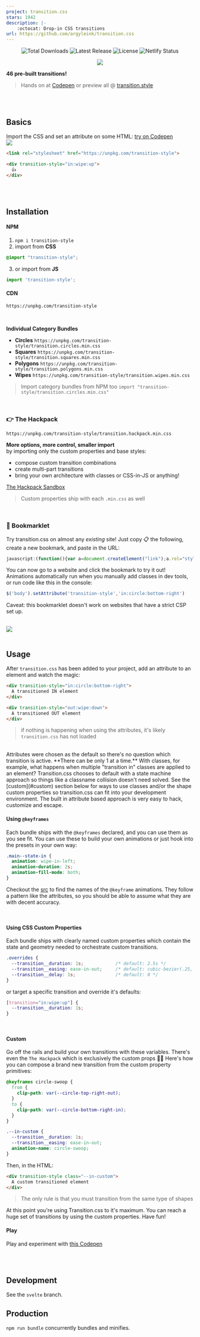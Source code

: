 ```yaml
---
project: transition.css
stars: 1942
description: |-
    :octocat: Drop-in CSS transitions
url: https://github.com/argyleink/transition.css
---
```


<p align="center">
  <img src="https://img.shields.io/npm/dt/transition.css.svg" alt="Total Downloads">
  <img src="https://img.shields.io/npm/v/transition.css.svg" alt="Latest Release">
  <img src="https://img.shields.io/npm/l/transition.css.svg" alt="License">
  <img src="https://api.netlify.com/api/v1/badges/58d0ecf5-6241-4209-aa35-cf09983e0b37/deploy-status" alt="Netlify Status">
</p>

<p align="center">
<a href="https://codepen.io/argyleink/pen/zYqYpEB" target="_blank">
<img src="https://github.com/argyleink/transition.css/blob/main/gif/kitchen-sink.gif?raw=true" />
</a>
</p>

**46 pre-built transitions!**  
> Hands on at [Codepen](https://codepen.io/argyleink/pen/RwrzGJb) or preview all @ [transition.style](https://transition.style)

<br>
<br>

## Basics
Import the CSS and set an attribute on some HTML: [try on Codepen](https://codepen.io/argyleink/pen/QWNRXEG)  
<img src="https://github.com/argyleink/transition.css/blob/main/gif/wipe-up.gif?raw=true" />

```html
<link rel="stylesheet" href="https://unpkg.com/transition-style">

<div transition-style="in:wipe:up">
  👍
</div>
```

<br>
<br>

## Installation
#### NPM  
1. `npm i transition-style` 
2. import from **CSS**
```css
@import "transition-style";
```
3. or import from **JS** 
```js
import 'transition-style';
```

#### CDN 
`https://unpkg.com/transition-style`  

<br>

**Individual Category Bundles**
  - **Circles** `https://unpkg.com/transition-style/transition.circles.min.css`
  - **Squares** `https://unpkg.com/transition-style/transition.squares.min.css`
  - **Polygons** `https://unpkg.com/transition-style/transition.polygons.min.css`
  - **Wipes** `https://unpkg.com/transition-style/transition.wipes.min.css`
  
> Import category bundles from NPM too `import "transition-style/transition.circles.min.css"`

<br>

### 👉 The Hackpack 
`https://unpkg.com/transition-style/transition.hackpack.min.css`  

**More options, more control, smaller import**  
by importing only the custom properties and base styles:
- compose custom transition combinations
- create multi-part transitions
- bring your own architecture with classes or CSS-in-JS or anything!

[The Hackpack Sandbox](https://codepen.io/argyleink/pen/MWyJxLx)

> Custom properties ship with each `.min.css` as well

<br>

### 🔗 Bookmarklet

Try transition.css on almost any _existing_ site! Just copy 📋 the following, create a new bookmark, and paste in the URL:

```js
javascript:(function(){var a=document.createElement("link");a.rel="stylesheet";a.href="https://unpkg.com/transition-style";document.head.append(a);})();
```

You can now go to a website and click the bookmark to try it out! Animations automatically run when you manually add classes in dev tools, or run code like this in the console:

```js
$('body').setAttribute('transition-style','in:circle:bottom-right')
```

Caveat: this bookmarklet doesn't work on websites that have a strict CSP set up.

<br>
<img src="https://github.com/argyleink/transition.css/blob/main/gif/opposing-corner-fold.gif?raw=true" />
<br><br>

## Usage
After `transition.css` has been added to your project, add an attribute to an element and watch the magic:  

```html
<div transition-style="in:circle:bottom-right">
  A transitioned IN element
</div>

<div transition-style="out:wipe:down">
  A transitioned OUT element
</div>
```

> if nothing is happening when using the attributes, it's likely `transition.css` has not loaded

<br>
Attributes were chosen as the default so there's no question which transition is active. **There can be only 1 at a time.** With classes, for example, what happens when multiple "transition in" classes are applied to an element? Transition.css chooses to default with a state machine approach so things like a classname collision doesn't need solved. See the [custom](#custom) section below for ways to use classes and/or the shape custom properties so transition.css can fit into your development environment. The built in attribute based approach is very easy to hack, customize and escape. 

#### Using `@keyframes`
Each bundle ships with the `@keyframes` declared, and you can use them as you see fit. You can use these to build your own animations or just hook into the presets in your own way:

```css
.main--state-in {
  animation: wipe-in-left;
  animation-duration: 2s;
  animation-fill-mode: both;
}
```

Checkout the [src](https://github.com/argyleink/transition.css/blob/main/src) to find the names of the `@keyframe` animations. They follow a pattern like the attributes, so you should be able to assume what they are with decent accuracy. 

<br>

#### Using CSS Custom Properties
Each bundle ships with clearly named custom properties which contain the state and geometry needed to orchestrate custom transitions. 

```css
.overrides {
  --transition__duration: 1s;            /* default: 2.5s */
  --transition__easing: ease-in-out;     /* default: cubic-bezier(.25, 1, .30, 1) */
  --transition__delay: 1s;               /* default: 0 */
}
```

or target a specific transition and override it's defaults:

```css
[transition="in:wipe:up"] {
  --transition__duration: 1s;
}
```

<br>

#### Custom
Go off the rails and build your own transitions with these variables. There's even the `The Hackpack` which is exclusively the custom props 🤘💀  Here's how you can compose a brand new transition from the custom property primitives:

```css
@keyframes circle-swoop {
  from {
    clip-path: var(--circle-top-right-out);
  }
  to {
    clip-path: var(--circle-bottom-right-in);
  }
}

.--in-custom {
  --transition__duration: 1s;
  --transition__easing: ease-in-out;
  animation-name: circle-swoop;
}
```

Then, in the HTML:

```html
<div transition-style class="--in-custom">
  A custom transitioned element
</div>
```

> The only rule is that you must transition from the same type of shapes

At this point you're using Transition.css to it's maximum. You can reach a huge set of transitions by using the custom properties. Have fun!

#### Play
Play and experiment with [this Codepen](https://codepen.io/argyleink/pen/RwrzGJb)

<br><br>

## Development
See the `svelte` branch.

## Production
`npm run bundle` concurrently bundles and minifies. 

